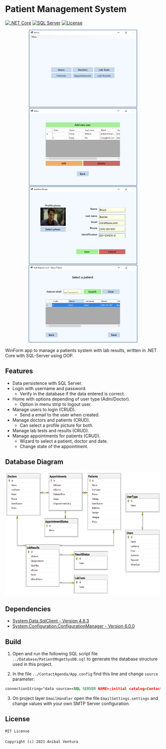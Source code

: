 # Patient Management System

[![.NET Core](https://img.shields.io/static/v1?label=.NET%20Core&message=3.1&color=purple)](https://dotnet.microsoft.com)
[![SQL Server](https://img.shields.io/static/v1?label=SQL%20Server&message=15.0.2&color=CC2927)](https://dotnet.microsoft.com)
[![License](https://img.shields.io/static/v1?label=License&message=MIT&color=blue)](LICENCE.md)

<p align="center">
  <img src="Screenshots/home-screen.png" height=250px/>
  <img src="Screenshots/users-screen.png" height=250px/>
  <img src="Screenshots/add-doctor-screen.png" height=250px/>
  <img src="Screenshots/appointment-wizard-screen.png" height=250px/>
</p>

WinForm app to manage a patients system with lab results, written in .NET Core with SQL-Server using OOP.

## Features

- Data persistence with SQL Server.
- Login with username and password.
  - Verify in the database if the data entered is correct.
- Home with options depending of user type (Adm/Doctor).
  - Option in menu strip to logout user.
- Manage users to login (CRUD).
  - Send a email to the user when created.
- Manage doctors and patients (CRUD).
  - Can select a profile picture for both.
- Manage lab tests and results (CRUD).
- Manage appointments for patients (CRUD).
  - Wizard to select a patient, doctor and date.
  - Change state of the appointment.

## Database Diagram

<p align="left">
  <img src="Screenshots/database-model.png" height=400px/>
</p>

## Dependencies

- [System.Data.SqlClient - Version 4.8.3](https://www.nuget.org/packages/System.Data.SqlClient)
- [System.Configuration.ConfigurationManager - Version 6.0.0](https://www.nuget.org/packages/System.Configuration.ConfigurationManager/)

## Build

1. Open and run the following SQL script file `../Database/PatientMngmtSysDB.sql` to generate the database structure used in this project.

2. In the file `../ContactAgenda/App.config` find this line and change `source` parameter:

```xml
connectionString="data source=<SQL SERVER NAME>;initial catalog=ContactsAgenda;integrated security=True;"
```

3. On project layer `EmailHandler` open the file `EmailSettings.settings` and change values with your own SMTP Server configuration.

## License

```xml
MIT License

Copyright (c) 2021 Anibal Ventura
```
